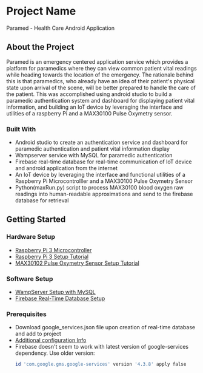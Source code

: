 # Project Name
Paramed - Health Care Android Application

## About the Project

Paramed is an emergency centered application service which provides a platform for paramedics where they can view common patient vital readings while heading towards the location of the emergency. The rationale behind this is that paramedics, who already have an idea of their patient's physical state upon arrival of the scene, will be better prepared to handle the care of the patient. This was accomplished using android studio to build a paramedic authentication system and dashboard for displaying patient vital information, and building an IoT device by leveraging the interface and utilities of a raspberry Pi and a MAX30100 Pulse Oxymetry sensor.

### Built With
 - Android studio to create an authentication service and dashboard for paramedic authentication and patient vital information display
 - Wampserver service with MySQL for paramedic authentication
 - Firebase real-time database for real-time communication of IoT device and android application from the internet
 - An IoT device by leveraging the interface and functional utilities of a Raspberry Pi Microcontrolller and a MAX30100 Pulse Oxymetry Sensor
 - Python(maxRun.py) script to process MAX30100 blood oxygen raw readings into human-readable approximations and send to the firebase database for retrieval

## Getting Started

### Hardware Setup
  - [Raspberry Pi 3 Microcontroller](https://www.raspberrypi.com/products/raspberry-pi-3-model-b/)
  - [Raspberry Pi 3 Setup Tutorial](https://www.raspberrypi.com/documentation/computers/getting-started.html)
  - [MAX30102 Pulse Oxymetry Sensor Setup Tutorial](https://github.com/vrano714/max30102-tutorial-raspberrypi)

### Software Setup
 - [WampServer Setup with MySQL](https://blog.containerize.com/how-to-install-and-configure-wamp-server-on-windows/)
 - [Firebase Real-Time Database Setup](https://firebase.google.com/docs/database/)

### Prerequisites
- Download google_services.json file upon creation of real-time database and add to project
- [Additional configuration Info](https://firebase.google.com/docs/android/setup)
- Firebase doesn't seem to work with latest version of google-services dependency. Use older version:
  ```sh
  id 'com.google.gms.google-services' version '4.3.8' apply false
           


